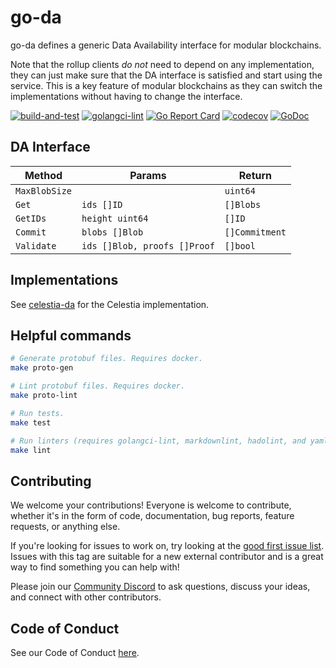 # go-da

go-da defines a generic Data Availability interface for modular blockchains.

Note that the rollup clients _do not_ need to depend on any implementation,
they can just make sure that the DA interface is satisfied and start using the
service. This is a key feature of modular blockchains as they can switch the
implementations without having to change the interface.

<!-- markdownlint-disable MD013 -->
[![build-and-test](https://github.com/rollkit/go-da/actions/workflows/ci_release.yml/badge.svg)](https://github.com/rollkit/go-da/actions/workflows/ci_release.yml)
[![golangci-lint](https://github.com/rollkit/go-da/actions/workflows/lint.yml/badge.svg)](https://github.com/rollkit/go-da/actions/workflows/lint.yml)
[![Go Report Card](https://goreportcard.com/badge/github.com/rollkit/go-da)](https://goreportcard.com/report/github.com/rollkit/go-da)
[![codecov](https://codecov.io/gh/rollkit/go-da/branch/main/graph/badge.svg?token=CWGA4RLDS9)](https://codecov.io/gh/rollkit/go-da)
[![GoDoc](https://godoc.org/github.com/rollkit/go-da?status.svg)](https://godoc.org/github.com/rollkit/go-da)
<!-- markdownlint-enable MD013 -->

## DA Interface

| Method      | Params                        | Return       |
| ----------- |-------------------------------| -------------|
| `MaxBlobSize` |                               | `uint64`       |
| `Get`         | `ids []ID`                      | `[]Blobs`      |
| `GetIDs`      | `height uint64`                 | `[]ID`         |
| `Commit`      | `blobs []Blob`                  | `[]Commitment` |
| `Validate`    | `ids []Blob, proofs []Proof`    | `[]bool`       |

## Implementations

See [celestia-da](https://github.com/rollkit/celestia-da) for the Celestia
implementation.

## Helpful commands

```sh
# Generate protobuf files. Requires docker.
make proto-gen

# Lint protobuf files. Requires docker.
make proto-lint

# Run tests.
make test

# Run linters (requires golangci-lint, markdownlint, hadolint, and yamllint)
make lint
```

## Contributing

We welcome your contributions! Everyone is welcome to contribute, whether it's
in the form of code, documentation, bug reports, feature
requests, or anything else.

If you're looking for issues to work on, try looking at the
[good first issue list](https://github.com/rollkit/go-da/issues?q=is%3Aissue+is%3Aopen+label%3A%22good+first+issue%22).
Issues with this tag are suitable for a new external contributor and is a great
way to find something you can help with!

Please join our
[Community Discord](https://discord.com/invite/YsnTPcSfWQ)
to ask questions, discuss your ideas, and connect with other contributors.

## Code of Conduct

See our Code of Conduct [here](https://docs.celestia.org/community/coc).
